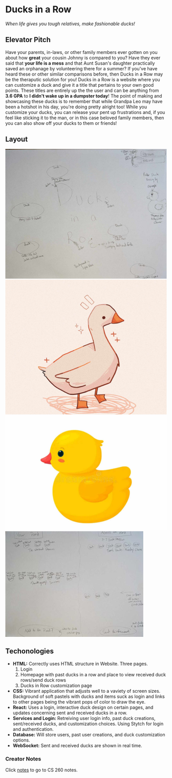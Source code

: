 # Ducks in a Row
 _When life gives you tough relatives, make fashionable ducks!_

## Elevator Pitch

Have your parents, in-laws, or other family members ever gotten on you about how **great** your cousin Johnny is compared to you? Have they ever said that **your life is a mess** and that Aunt Susan's daughter practically saved an orphanage by volunteering there for a summer? If you've have heard these or other similar comparisons before, then Ducks in a Row may be the theraputic solution for you! Ducks in a Row is a website where you can customize a duck and give it a title that pertains to your own good points. These titles are entirely up the the user and can be anything from **3.6 GPA** to **I didn't wake up in a dumpster today**! The point of making and showcasing these ducks is to remember that while Grandpa Leo may have been a hotshot in his day, you're doing pretty alright too! While you customize your ducks, you can release your pent up frustrations and, if you feel like sticking it to the man, or in this case beloved family members, then you can also show off your ducks to them or friends!

## Layout
![Login Page Screen Layour Rough Draft](<Ducks in a Row Homempage.jpg>)
![Duck by Login Reference Image](<Duck Login Reference Image.png>)
![Ducks floating across homescreen reference image](<Homescreen Ducks.png>)
![Past creations/received ducks page](<Past Creations and Sent and Received Ducks 20.jpg>)

## Techonologies
- **HTML:** Correctly uses HTML structure in Website. Three pages.
  1. Login
  2. Homepage with past ducks in a row and place to view received duck rows/send duck rows
  3. Ducks in Row customization page
- **CSS:** Vibrant application that adjusts well to a vaviety of screen sizes. Background of soft pastels with ducks and items suck as login and links to other pages being the vibrant pops of color to draw the eye.
- **React:** Uses a login, interactive duck design on certain pages, and updates concerning sent and received ducks in a row.
- **Services and Login:** Retreiving user login info, past duck creations, sent/received ducks, and customization choices. Using Stytch for login and  authentication.
- **Database:** Will store users, past user creations, and duck customization options. 
- **WebSocket:** Sent and received ducks are shown in real time.

### Creator Notes
Click [notes](https://github.com/CelestialOkamii/startup/blob/main/notes.md) to go to CS 260 notes.